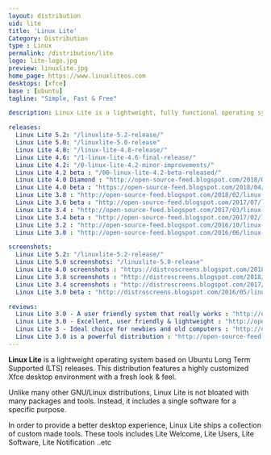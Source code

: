 ```yaml
---
layout: distribution
uid: lite
title: 'Linux Lite'
Category: Distribution
type : Linux
permalink: /distribution/lite
logo: lite-logo.jpg
preview: linuxlite.jpg
home_page: https://www.linuxliteos.com
desktops: [xfce]
base : [ubuntu]
tagline: "Simple, Fast & Free"

description: Linux Lite is a lightweight, fully functional operating system built on top of Ubuntu. It includes a good collection of applications to serve your day to day needs.

releases:
  Linux Lite 5.2: "/linuxlite-5.2-release/"
  Linux Lite 5.0: "/linuxlite-5.0-release"
  Linux Lite 4.8: "/linux-lite-4.8-release/"
  Linux Lite 4.6: "/1-linux-lite-4.6-final-release/"
  Linux Lite 4.2: "/0-linux-lite-4.2-minor-improvements/"
  Linux Lite 4.2 beta : "/00-linux-lite-4.2-beta-released/"
  Linux Lite 4.0 Diamond : "http://open-source-feed.blogspot.com/2018/06/linux-lite-40-diamond-released-with.html"
  Linux Lite 4.0 beta : "https://open-source-feed.blogspot.com/2018/04/linux-lite-40-beta-released-with-new.html"
  Linux Lite 3.8 : "http://open-source-feed.blogspot.com/2018/02/linux-lite-38-released-based-on-ubuntu.html"
  Linux Lite 3.6 beta : "http://open-source-feed.blogspot.com/2017/07/linux-lite-36-beta-announced-with.html"
  Linux Lite 3.4 : "http://open-source-feed.blogspot.com/2017/03/linux-lite-34-released-with-easily.html"
  Linux Lite 3.4 beta : "http://open-source-feed.blogspot.com/2017/02/linux-lite-34-beta-released-based-on.html"
  Linux Lite 3.2 : "http://open-source-feed.blogspot.com/2016/10/linux-lite-32-released-includes.html"
  Linux Lite 3.0 : "http://open-source-feed.blogspot.com/2016/06/linux-lite-30-final-released-with-new.html"

screenshots:
  Linux Lite 5.2: "/linuxlite-5.2-release/"
  Linux Lite 5.0 screenshots: "/linuxlite-5.0-release"
  Linux Lite 4.0 screenshots : "https://distroscreens.blogspot.com/2018/07/linux-lite-40-diamond-screenshots.html"
  Linux Lite 3.8 screenshots : "http://distroscreens.blogspot.com/2018/02/linux-lite-38-final-screenshots.html"
  Linux Lite 3.4 screenshots : "http://distroscreens.blogspot.com/2017/04/linux-lite-34-screenshots.html"
  Linux Lite 3.0 beta : "http://distroscreens.blogspot.com/2016/05/linux-lite-30-beta-screenshots.html"

reviews:
  Linux Lite 3.0 - A user friendly system that really works : "http://open-source-feed.blogspot.com/2016/09/linux-lite-30-user-friendly-system-that.html"
  Linux Lite 3.0 - Excellent, user friendly & lightweight : "http://open-source-feed.blogspot.com/2016/07/linux-lite-30-excellent-user-friendly.html"
  Linux Lite 3 - Ideal choice for newbies and old computers : "http://open-source-feed.blogspot.com/2016/07/linux-lite-3-ideal-choice-for-newbies.html"
  Linux Lite 3.0 is a powerful distribution : "http://open-source-feed.blogspot.com/2016/06/linux-lite-30-is-powerful-distribution.html"
---
```


**Linux Lite** is a lightweight operating system based on Ubuntu Long Term Supported (LTS) releases. This distribution features a highly customized Xfce desktop environment with a fresh look & feel.

Unlike many other GNU/Linux distributions, Linux Lite is not bloated with many packages and tools. Instead, it includes a single software for a specific purpose. 

In order to provide a better desktop experience, Linux Lite ships a collection of custom made tools. These tools includes Lite Welcome, Lite Users, Lite Software, Lite Notification ..etc